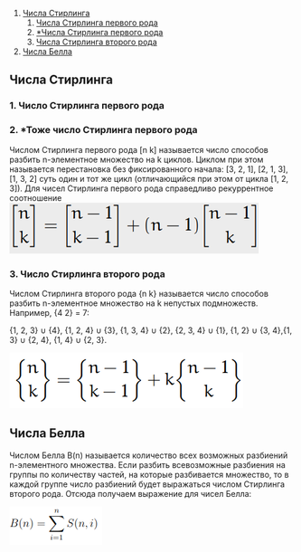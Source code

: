 1. [Числа Стирлинга](#stirling)
    1. [Числа Стирлинга первого рода](#stirling)
    2. [*Числа Стирлинга первого рода](#stirling)
    3. [Числа Стирлинга второго рода](#stirling2)
2. [Числа Белла](#bell)


## Числа Стирлинга <a name="stirling"></a>

### 1. Число Стирлинга первого рода

### 2. *Тоже число Стирлинга первого рода
Числом Стирлинга первого рода [n k] называется число способов разбить n-элементное множество на k циклов. Циклом при этом называется перестановка без фиксированного начала: [3, 2, 1], [2, 1, 3], [1, 3, 2] суть один и тот же цикл (отличающийся при этом от цикла [1, 2, 3]). Для чисел Стирлинга первого рода справедливо рекуррентное соотношение
![Куликов стр 77](src/stirling1.png)
### 3. Число Стирлинга второго рода
Числом Стирлинга второго рода {n k} называется число способов разбить
n-элементное множество на k непустых подмножеств. Например, {4 2} = 7:

{1, 2, 3} ∪ {4}, {1, 2, 4} ∪ {3}, {1, 3, 4} ∪ {2}, {2, 3, 4} ∪ {1}, {1, 2} ∪ {3, 4},{1, 3} ∪ {2, 4}, {1, 4} ∪ {2, 3}.

![Куликов стр 77](src/stirling2.png)

## Числа Белла <a name="bell"></a>
Числом Белла B(n) называется количество всех возможных разбиений
n-элементного множества. Если разбить всевозможные разбиения на группы по количеству частей, на которые разбивается множество, то в каждой группе число разбиений будет выражаться числом Стирлинга второго рода. Отсюда получаем выражение для
чисел Белла:

![bell](src/bell.png)